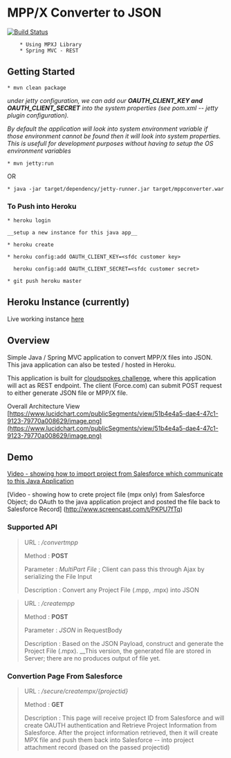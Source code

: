 # MPP/X Converter to JSON

[![Build Status](https://api.travis-ci.org/smulyono/mppconverter-java.png)](https://travis-ci.org/smulyono/mppconverter-java)

        * Using MPXJ Library
        * Spring MVC - REST


## Getting Started

    * mvn clean package

_under jetty configuration, we can add our **OAUTH_CLIENT_KEY and OAUTH_CLIENT_SECRET** into the
system properties (see pom.xml -- jetty plugin configuration)._

_By default the application will look into system environment variable 
if those environment cannot be found then it will look into system properties. This is usefull for development
purposes without having to setup the OS environment variables_

	* mvn jetty:run

OR

	* java -jar target/dependency/jetty-runner.jar target/mppconverter.war

### To Push into Heroku

	* heroku login
	
	__setup a new instance for this java app__
	
	* heroku create
	
	* heroku config:add OAUTH_CLIENT_KEY=<sfdc customer key>
	
	  heroku config:add OAUTH_CLIENT_SECRET=<sfdc customer secret>
	  
	* git push heroku master
 

## Heroku Instance (currently)

Live working instance [here](https://glacial-bayou-4282.herokuapp.com) 

## Overview

Simple Java / Spring MVC application to convert MPP/X files into JSON. This java application can also be tested / hosted in Heroku.

This application is built for [cloudspokes challenge](http://www.cloudspokes.com/challenges/2287/), where this application will act as REST endpoint. The client (Force.com) can submit POST request to either generate JSON file or MPP/X file. 

Overall Architecture View [https://www.lucidchart.com/publicSegments/view/51b4e4a5-dae4-47c1-9123-79770a008629/image.png](https://www.lucidchart.com/publicSegments/view/51b4e4a5-dae4-47c1-9123-79770a008629/image.png)

## Demo

[Video - showing how to import project from Salesforce which communicate to this Java Application](http://www.screencast.com/t/zOxUZ65dM1dN)

[Video - showing how to crete project file (mpx only) from Salesforce Object; do OAuth to the java application project and posted the file back to Salesforce Record] (http://www.screencast.com/t/PKPU7fTq) 


### Supported API

> URL : */convertmpp*
>
> Method : **POST**
>
> Parameter : _MultiPart File_ ; Client can pass this through Ajax by serializing the File Input
>
> Description : Convert any Project File (.mpp, .mpx) into JSON

> URL : */creatempp*
>
> Method : **POST**
>
> Parameter : _JSON_ in RequestBody
>
> Description : Based on the JSON Payload, construct and generate the Project File (.mpx). __This version, the generated file are stored in Server; there are no produces output of file yet. 

### Convertion Page From Salesforce

> URL : */secure/creatempx/{projectid}*
>
> Method : **GET** 
>
> Description : This page will receive project ID from Salesforce and will create OAUTH authentication and Retrieve Project Information from Salesforce. 
After the project information retrieved, then it will create MPX file and push them back into Salesforce -- into 
project attachment record (based on the passed projectid)






